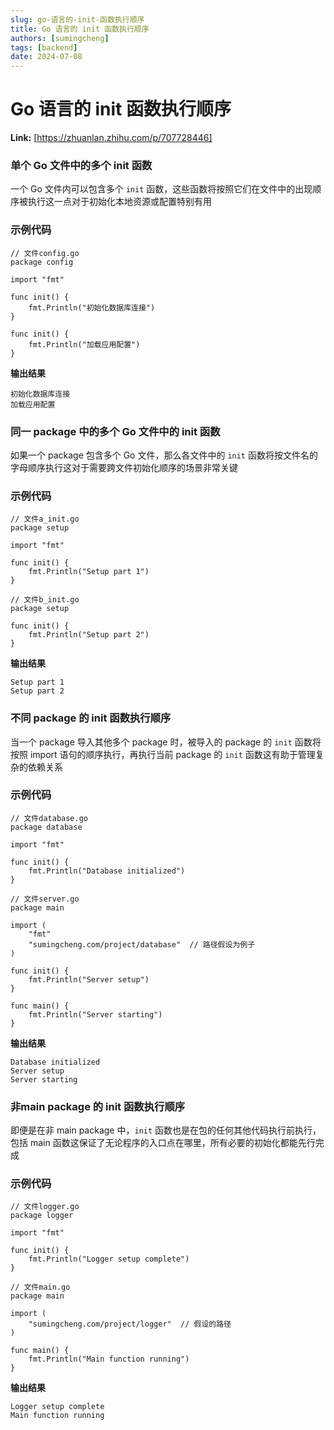 ```yaml
---
slug: go-语言的-init-函数执行顺序
title: Go 语言的 init 函数执行顺序
authors: [sumingcheng]
tags: [backend]
date: 2024-07-08
---
```


# Go 语言的 init 函数执行顺序



 **Link:** [https://zhuanlan.zhihu.com/p/707728446]

### 单个 Go 文件中的多个 init 函数  

一个 Go 文件内可以包含多个 `init` 函数，这些函数将按照它们在文件中的出现顺序被执行这一点对于初始化本地资源或配置特别有用

### 示例代码  
```
// 文件config.go
package config
​
import "fmt"
​
func init() {
    fmt.Println("初始化数据库连接")
}
​
func init() {
    fmt.Println("加载应用配置")
}

```

**输出结果**

```
初始化数据库连接
加载应用配置
```
### 同一 package 中的多个 Go 文件中的 init 函数  

如果一个 package 包含多个 Go 文件，那么各文件中的 `init` 函数将按文件名的字母顺序执行这对于需要跨文件初始化顺序的场景非常关键

### 示例代码  
```
// 文件a_init.go
package setup
​
import "fmt"
​
func init() {
    fmt.Println("Setup part 1")
}
​
// 文件b_init.go
package setup
​
func init() {
    fmt.Println("Setup part 2")
}

```

**输出结果**

```
Setup part 1
Setup part 2
```
### 不同 package 的 init 函数执行顺序  

当一个 package 导入其他多个 package 时，被导入的 package 的 `init` 函数将按照 import 语句的顺序执行，再执行当前 package 的 `init` 函数这有助于管理复杂的依赖关系

### 示例代码  
```
// 文件database.go
package database
​
import "fmt"
​
func init() {
    fmt.Println("Database initialized")
}
​
// 文件server.go
package main
​
import (
    "fmt"
    "sumingcheng.com/project/database"  // 路径假设为例子
)
​
func init() {
    fmt.Println("Server setup")
}
​
func main() {
    fmt.Println("Server starting")
}

```

**输出结果**

```
Database initialized
Server setup
Server starting
```
### 非main package 的 init 函数执行顺序  

即便是在非 main package 中，`init` 函数也是在包的任何其他代码执行前执行，包括 main 函数这保证了无论程序的入口点在哪里，所有必要的初始化都能先行完成

### 示例代码  
```
// 文件logger.go
package logger
​
import "fmt"
​
func init() {
    fmt.Println("Logger setup complete")
}
​
// 文件main.go
package main
​
import (
    "sumingcheng.com/project/logger"  // 假设的路径
)
​
func main() {
    fmt.Println("Main function running")
}

```

**输出结果**

```
Logger setup complete
Main function running
```